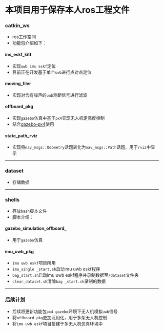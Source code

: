 # 本项目用于保存本人ros工程文件
### catkin_ws
* ros工作空间
* 功能包介绍如下：
#### ins_eskf_kitt
* 实现```uwb imu eskf```定位  
* 目前正在开发基于单个```uwb```进行点对点定位  
#### moving_filer
* 实现对含有噪声的```uwb```测距信号进行滤波  
#### offboard_pkg
* 实现```gazebo```仿真中基于```px4```实现无人机定高度控制 
* 结合[gazebo-px4](https://github.com/PDXzst/PX4-Autopilot)使用  
#### state_path_rviz
* 实现将```nav_msgs::Odometry```话题转化为```nav_msgs::Path```话题，用于```rviz```中显示
***
### dataset
* 存储数据  
***
### shells
* 存放```bash```脚本文件
* 脚本介绍：
#### gazebo_simulation_offboard_
* 用于```gazebo```仿真
#### imu_uwb_pkg
* ```imu uwb eskf```项目所用  
* ```imu_single _start.sh```启动imu uwb eskf程序  
* ```bag_start.sh```启动imu uwb eskf程序并录制数据至```/dataset```文件夹  
* ```clear_dataset.sh```清除```bag _start.sh```录制的数据
***
### 后续计划
* 后续将更新功能包```px4 gazebo```环境下无人机模拟```uwb```信号  
* 将```offboard_pkg```更加泛用化，用于多架无人机控制
* 将```imu uwb eskf```项目搭建于多无人机仿真环境中
